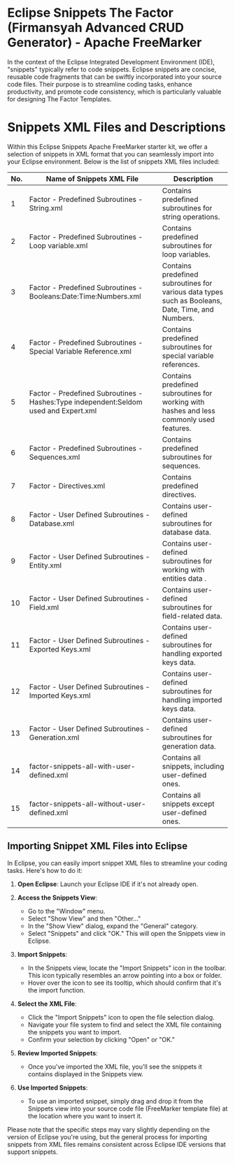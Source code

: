 # Eclipse Snippets The Factor (Firmansyah Advanced CRUD Generator) - Apache FreeMarker

In the context of the Eclipse Integrated Development Environment (IDE), "snippets" typically refer to code snippets. 
Eclipse snippets are concise, reusable code fragments that can be swiftly incorporated into your source code files. 
Their purpose is to streamline coding tasks, enhance productivity, and promote code consistency, 
which is particularly valuable for designing The Factor Templates.


# Snippets XML Files and Descriptions

Within this Eclipse Snippets Apache FreeMarker starter kit, we offer a selection of snippets in XML format that you can seamlessly import into your Eclipse environment. 
Below is the list of snippets XML files included:

| No. | Name of Snippets XML File                                     | Description                                           |
| --- | ------------------------------------------------------------ | ----------------------------------------------------- |
| 1   | Factor - Predefined Subroutines - String.xml                 | Contains predefined subroutines for string operations. |
| 2   | Factor - Predefined Subroutines - Loop variable.xml         | Contains predefined subroutines for loop variables.   |
| 3   | Factor - Predefined Subroutines - Booleans:Date:Time:Numbers.xml | Contains predefined subroutines for various data types such as Booleans, Date, Time, and Numbers. |
| 4   | Factor - Predefined Subroutines - Special Variable Reference.xml | Contains predefined subroutines for special variable references. |
| 5   | Factor - Predefined Subroutines - Hashes:Type independent:Seldom used and Expert.xml | Contains predefined subroutines for working with hashes and less commonly used features. |
| 6   | Factor - Predefined Subroutines - Sequences.xml             | Contains predefined subroutines for sequences.         |
| 7   | Factor - Directives.xml                                      | Contains predefined directives.                         |
| 8   | Factor - User Defined Subroutines - Database.xml            | Contains user-defined subroutines for database data. |
| 9   | Factor - User Defined Subroutines - Entity.xml              | Contains user-defined subroutines for working with entities data . |
| 10  | Factor - User Defined Subroutines - Field.xml               | Contains user-defined subroutines for field-related data. |
| 11  | Factor - User Defined Subroutines - Exported Keys.xml       | Contains user-defined subroutines for handling exported keys data. |
| 12  | Factor - User Defined Subroutines - Imported Keys.xml       | Contains user-defined subroutines for handling imported keys data. |
| 13  | Factor - User Defined Subroutines - Generation.xml          | Contains user-defined subroutines for generation data. |
| 14  | factor-snippets-all-with-user-defined.xml                    | Contains all snippets, including user-defined ones.    |
| 15  | factor-snippets-all-without-user-defined.xml                 | Contains all snippets except user-defined ones.        |


## Importing Snippet XML Files into Eclipse

In Eclipse, you can easily import snippet XML files to streamline your coding tasks. Here's how to do it:

1. **Open Eclipse**: Launch your Eclipse IDE if it's not already open.

2. **Access the Snippets View**:
   - Go to the "Window" menu.
   - Select "Show View" and then "Other..."
   - In the "Show View" dialog, expand the "General" category.
   - Select "Snippets" and click "OK." This will open the Snippets view in Eclipse.

3. **Import Snippets**:
   - In the Snippets view, locate the "Import Snippets" icon in the toolbar. This icon typically resembles an arrow pointing into a box or folder.
   - Hover over the icon to see its tooltip, which should confirm that it's the import function.

4. **Select the XML File**:
   - Click the "Import Snippets" icon to open the file selection dialog.
   - Navigate your file system to find and select the XML file containing the snippets you want to import.
   - Confirm your selection by clicking "Open" or "OK."

5. **Review Imported Snippets**:
   - Once you've imported the XML file, you'll see the snippets it contains displayed in the Snippets view.

6. **Use Imported Snippets**:
   - To use an imported snippet, simply drag and drop it from the Snippets view into your source code file (FreeMarker template file) at the location where you want to insert it.

Please note that the specific steps may vary slightly depending on the version of Eclipse you're using, but the general process for importing snippets from XML files remains consistent across Eclipse IDE versions that support snippets.
